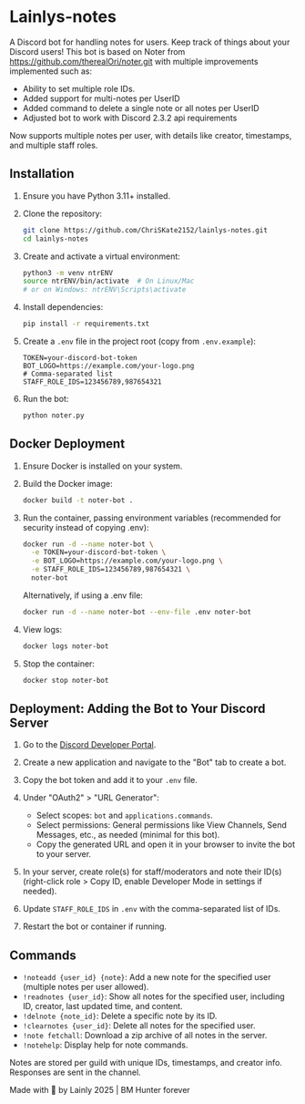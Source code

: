 # Lainlys-notes
A Discord bot for handling notes for users. Keep track of things about your Discord users!
This bot is based on Noter from https://github.com/therealOri/noter.git with multiple improvements implemented such as: 
* Ability to set multiple role IDs. 
* Added support for multi-notes per UserID 
* Added command to delete a single note or all notes per UserID
* Adjusted bot to work with Discord 2.3.2 api requirements

Now supports multiple notes per user, with details like creator, timestamps, and multiple staff roles.

## Installation

1. Ensure you have Python 3.11+ installed.

2. Clone the repository:
   ```bash
   git clone https://github.com/ChriSKate2152/lainlys-notes.git
   cd lainlys-notes
   ```

3. Create and activate a virtual environment:
   ```bash
   python3 -m venv ntrENV
   source ntrENV/bin/activate  # On Linux/Mac
   # or on Windows: ntrENV\Scripts\activate
   ```

4. Install dependencies:
   ```bash
   pip install -r requirements.txt
   ```

5. Create a `.env` file in the project root (copy from `.env.example`):
   ```
   TOKEN=your-discord-bot-token
   BOT_LOGO=https://example.com/your-logo.png
   # Comma-separated list
   STAFF_ROLE_IDS=123456789,987654321
   ```

6. Run the bot:
   ```bash
   python noter.py
   ```

## Docker Deployment

1. Ensure Docker is installed on your system.

2. Build the Docker image:
   ```bash
   docker build -t noter-bot .
   ```

3. Run the container, passing environment variables (recommended for security instead of copying .env):
   ```bash
   docker run -d --name noter-bot \
     -e TOKEN=your-discord-bot-token \
     -e BOT_LOGO=https://example.com/your-logo.png \
     -e STAFF_ROLE_IDS=123456789,987654321 \
     noter-bot
   ```
   Alternatively, if using a .env file:
   ```bash
   docker run -d --name noter-bot --env-file .env noter-bot
   ```

4. View logs:
   ```bash
   docker logs noter-bot
   ```

5. Stop the container:
   ```bash
   docker stop noter-bot
   ```

## Deployment: Adding the Bot to Your Discord Server

1. Go to the [Discord Developer Portal](https://discord.com/developers/applications).

2. Create a new application and navigate to the "Bot" tab to create a bot.

3. Copy the bot token and add it to your `.env` file.

4. Under "OAuth2" > "URL Generator":
   - Select scopes: `bot` and `applications.commands`.
   - Select permissions: General permissions like View Channels, Send Messages, etc., as needed (minimal for this bot).
   - Copy the generated URL and open it in your browser to invite the bot to your server.

5. In your server, create role(s) for staff/moderators and note their ID(s) (right-click role > Copy ID, enable Developer Mode in settings if needed).

6. Update `STAFF_ROLE_IDS` in `.env` with the comma-separated list of IDs.

7. Restart the bot or container if running.

## Commands
- `!noteadd {user_id} {note}`: Add a new note for the specified user (multiple notes per user allowed).
- `!readnotes {user_id}`: Show all notes for the specified user, including ID, creator, last updated time, and content.
- `!delnote {note_id}`: Delete a specific note by its ID.
- `!clearnotes {user_id}`: Delete all notes for the specified user.
- `!note fetchall`: Download a zip archive of all notes in the server.
- `!notehelp`: Display help for note commands.

Notes are stored per guild with unique IDs, timestamps, and creator info. Responses are sent in the channel.

Made with :bow_and_arrow: by Lainly 2025 | BM Hunter forever
